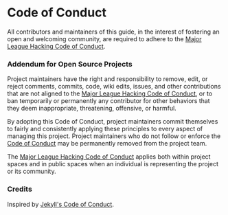 # Code of Conduct

All contributors and maintainers of this guide, in the interest of fostering an open and welcoming community, are required to adhere to the [Major League Hacking Code of Conduct][mlh-coc].

### Addendum for Open Source Projects

Project maintainers have the right and responsibility to remove, edit, or reject comments, commits, code, wiki edits, issues, and other contributions that are not aligned to the [Major League Hacking Code of Conduct][mlh-coc], or to ban temporarily or permanently any contributor for other behaviors that they deem inappropriate, threatening, offensive, or harmful.

By adopting this Code of Conduct, project maintainers commit themselves to fairly and consistently applying these principles to every aspect of managing this project. Project maintainers who do not follow or enforce the [Code of Conduct][mlh-coc] may be permanently removed from the project team.

The [Major League Hacking Code of Conduct][mlh-coc] applies both within project spaces and in public spaces when an individual is representing the project or its community.

### Credits

Inspired by [Jekyll's Code of Conduct][jekyll-coc].

[mlh-coc]: https://github.com/MLH/mlh-policies/blob/master/code-of-conduct.md
[jekyll-coc]: https://github.com/jekyll/jekyll/blob/master/CONDUCT.markdown